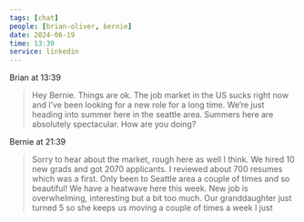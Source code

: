 ```yaml
---
tags: [chat]
people: [brian-oliver, bernie]
date: 2024-06-19
time: 13:39
service: linkedin
---
```


Brian at 13:39

> Hey Bernie. Things are ok. The job market in the US sucks right now and I’ve been looking for a new role for a long time. We’re just heading into summer here in the seattle area. Summers here are absolutely spectacular. How are you doing?

Bernie at 21:39

> Sorry to hear about the market, rough here as well I think. We hired 10 new grads and got 2070 applicants. I reviewed about 700 resumes which was a first. Only been to Seattle area a couple of times and so beautiful! We have a heatwave here this week. New job is overwhelming, interesting but a bit too much. Our granddaughter just turned 5 so she keeps us moving a couple of times a week I just

